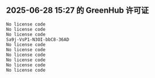 ## 2025-06-28 15:27 的 GreenHub 许可证
```
No license code
No license code
No license code
Sa9j-VsP1-N3OI-bbC8-36AD
No license code
No license code
No license code
No license code
No license code
No license code
```
